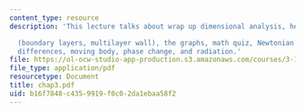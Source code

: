 ```yaml
---
content_type: resource
description: 'This lecture talks about wrap up dimensional analysis, heat conduction

  (boundary layers, multilayer wall), the graphs, math quiz, Newtonian Cooling, finite
  differences, moving body, phase change, and radiation.'
file: https://ol-ocw-studio-app-production.s3.amazonaws.com/courses/3-185-transport-phenomena-in-materials-engineering-fall-2003/b16f7848c4359919f0c02da1ebaa58f2_chap3.pdf
file_type: application/pdf
resourcetype: Document
title: chap3.pdf
uid: b16f7848-c435-9919-f0c0-2da1ebaa58f2
---
```

